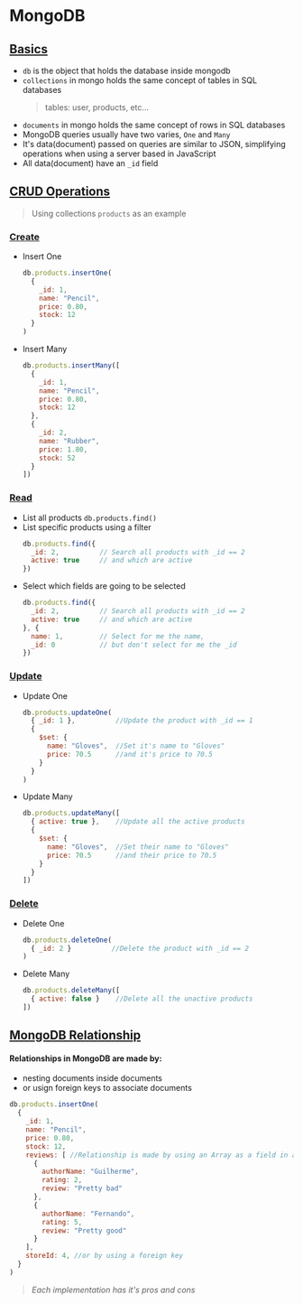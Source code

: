 # MongoDB

## [Basics](https://docs.mongodb.com/manual/introduction/)
* `db` is the object that holds the database inside mongodb
* `collections` in mongo holds the same concept of tables in SQL databases
  > tables: user, products, etc...
* `documents` in mongo holds the same concept of rows in SQL databases
* MongoDB queries usually have two varies, `One` and `Many`
* It's data(document) passed on queries are similar to JSON, simplifying operations when using a server based in JavaScript
* All data(document) have an `_id` field

## [CRUD Operations](https://docs.mongodb.com/manual/crud/)
>Using collections `products` as an example
### [**Create**](https://docs.mongodb.com/manual/crud/#create-operations)
- Insert One
  ```javascript
  db.products.insertOne( 
    {
      _id: 1,
      name: "Pencil",
      price: 0.80,
      stock: 12
    }
  ) 
  ```
- Insert Many
  ```javascript
  db.products.insertMany([
    {
      _id: 1,
      name: "Pencil",
      price: 0.80,
      stock: 12
    },
    {
      _id: 2,
      name: "Rubber",
      price: 1.80,
      stock: 52
    }
  ]) 
  ```

### [**Read**](https://docs.mongodb.com/manual/crud/#read-operations)
* List all products ```db.products.find()```
* List specific products using a filter
  ```javascript
  db.products.find({
    _id: 2,          // Search all products with _id == 2
    active: true     // and which are active
  })
  ```
* Select which fields are going to be selected
  ```javascript
  db.products.find({
    _id: 2,          // Search all products with _id == 2
    active: true     // and which are active
  }, {
    name: 1,         // Select for me the name,
    _id: 0           // but don't select for me the _id
  })
  ```

### [**Update**](https://docs.mongodb.com/manual/crud/#update-operations)
- Update One
  ```javascript
  db.products.updateOne( 
    { _id: 1 },          //Update the product with _id == 1
    { 
      $set: { 
        name: "Gloves",  //Set it's name to "Gloves"
        price: 70.5      //and it's price to 70.5
      } 
    }
  ) 
  ```
- Update Many
  ```javascript
  db.products.updateMany([
    { active: true },    //Update all the active products
    { 
      $set: { 
        name: "Gloves",  //Set their name to "Gloves"
        price: 70.5      //and their price to 70.5
      } 
    }
  ]) 
  ```

### [**Delete**](https://docs.mongodb.com/manual/crud/#delete-operations)
- Delete One
  ```javascript
  db.products.deleteOne( 
    { _id: 2 }          //Delete the product with _id == 2
  ) 
  ```
- Delete Many
  ```javascript
  db.products.deleteMany([
    { active: false }    //Delete all the unactive products
  ]) 
  ```
## [MongoDB Relationship](https://docs.mongodb.com/manual/core/data-modeling-introduction/#flexible-schema)
#### Relationships in MongoDB are made by: 
- nesting documents inside documents
- or usign foreign keys to associate documents
```javascript
db.products.insertOne(
  {
    _id: 1,
    name: "Pencil",
    price: 0.80,
    stock: 12,
    reviews: [ //Relationship is made by using an Array as a field in a document
      {
        authorName: "Guilherme",
        rating: 2,
        review: "Pretty bad"
      },
      {
        authorName: "Fernando",
        rating: 5,
        review: "Pretty good"
      }
    ],
    storeId: 4, //or by using a foreign key
  }
)
```
> _Each implementation has it's pros and cons_